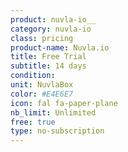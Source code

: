 ```yaml
---
product: nuvla-io__
category: nuvla-io
class: pricing
product-name: Nuvla.io
title: Free Trial
subtitle: 14 days
condition:
unit: NuvlaBox
color: #E4E6E7
icon: fal fa-paper-plane
nb_limit: Unlimited
free: true
type: no-subscription
---
```

